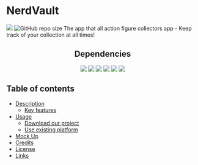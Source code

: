 # NerdVault
<img src="https://img.shields.io/badge/License-MIT-blue"></img>
<img alt="GitHub repo size" src="https://img.shields.io/github/repo-size/mondragonSaiz/NerdVault?color=lightblue">
The app that all action figure collectors app - Keep track of your collection at all times!
<div align="center"> <h2>Dependencies</h2> </div>

<div align="center"> 
    <img src="https://img.shields.io/badge/-React-blue"><img>
    <img src="https://img.shields.io/badge/-Apollo_server-purple"><img>
    <img src="https://img.shields.io/badge/-Tailwind-darkblue"><img>
    <img src="https://img.shields.io/badge/-Mongoose-green"><img>
    <img src="https://img.shields.io/badge/-GraphQL-orange"><img>
    <img src="https://img.shields.io/badge/-JSON_Web_Token-red"><img>
</div>

## Table of contents <!-- omit in toc -->

- [Description](#description)
  - [Key features](#key-features)
- [Usage](#usage)
  - [Download our project](#download-our-project)
  - [Use existing platform](#use-existing-platform)
- [Mock Up](#mock-up)
- [Credits](#credits)
- [License](#license)
- [Links](#links)
